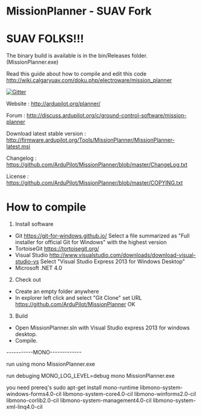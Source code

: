 MissionPlanner - SUAV Fork
==============


SUAV FOLKS!!!
==============
The binary build is available is in the bin/Releases folder. (MissionPlanner.exe)

Read this guide about how to compile and edit this code
http://wiki.calgaryuav.com/doku.php/electroware/mission_planner





[![Gitter](https://badges.gitter.im/Join%20Chat.svg)](https://gitter.im/ArduPilot/MissionPlanner?utm_source=badge&utm_medium=badge&utm_campaign=pr-badge&utm_content=badge)

Website : http://ardupilot.org/planner/  
  
Forum : http://discuss.ardupilot.org/c/ground-control-software/mission-planner
  
Download latest stable version : http://firmware.ardupilot.org/Tools/MissionPlanner/MissionPlanner-latest.msi
  
Changelog : https://github.com/ArduPilot/MissionPlanner/blob/master/ChangeLog.txt  
  
License : https://github.com/ArduPilot/MissionPlanner/blob/master/COPYING.txt  


How to compile
==============

1. Install software

- Git
  https://git-for-windows.github.io/
  Select a file summarized as "Full installer for official Git for Windows"
   with the highest version
- TortoiseGit
  https://tortoisegit.org/
- Visual Studio
  http://www.visualstudio.com/downloads/download-visual-studio-vs
  Select "Visual Studio Express 2013 for Windows Desktop"
- Microsoft .NET 4.0

2. Check out

- Create an empty folder anywhere
- In explorer left click and select "Git Clone"
  set URL https://github.com/ArduPilot/MissionPlanner
  OK

3. Build

- Open MissionPlanner.sln with Visual Studio express 2013 for windows desktop.
- Compile.


-----------MONO-------------

run using 
mono MissionPlanner.exe

run debuging
MONO_LOG_LEVEL=debug mono MissionPlanner.exe

you need prereq's
sudo apt-get install mono-runtime libmono-system-windows-forms4.0-cil libmono-system-core4.0-cil libmono-winforms2.0-cil libmono-corlib2.0-cil libmono-system-management4.0-cil libmono-system-xml-linq4.0-cil


